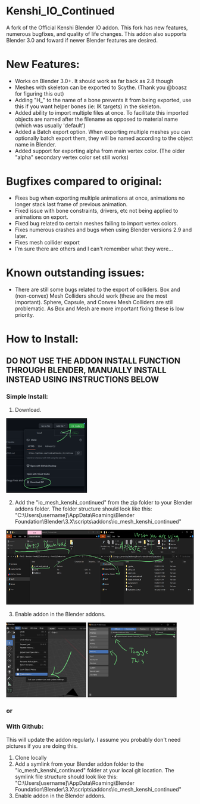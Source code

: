 # Kenshi_IO_Continued
A fork of the Official Kenshi Blender IO addon. This fork has new features, numerous bugfixes, and quality of life changes. This addon also supports Blender 3.0 and foward if newer Blender features are desired.

# New Features:
+ Works on Blender 3.0+. It should work as far back as 2.8 though
+ Meshes with skeleton can be exported to Scythe. (Thank you @boasz for figuring this out)
+ Adding "H_" to the name of a bone prevents it from being exported, use this if you want helper bones (ie: IK targets) in the skeleton.
+ Added ability to import multiple files at once. To facilitate this imported objects are named after the filename as opposed to material name (which was usually 'default')
+ Added a Batch export option. When exporting multiple meshes you can optionally batch export them, they will be named according to the object name in Blender.
+ Added support for exporting alpha from main vertex color. (The older "alpha" secondary vertex color set still works)

# Bugfixes compared to original:
+ Fixes bug when exporting multiple animations at once, animations no longer stack last frame of previous animation.
+ Fixed issue with bone constraints, drivers, etc not being applied to animations on export.
+ Fixed bug related to certain meshes failing to import vertex colors.
+ Fixes numerous crashes and bugs when using Blender versions 2.9 and later.
+ Fixes mesh collider export
+ I'm sure there are others and I can't remember what they were...

# Known outstanding issues:
+ There are still some bugs related to the export of colliders. Box and (non-convex) Mesh Colliders should work (these are the most important). Sphere, Capsule, and Convex Mesh Colliders are still problematic. As Box and Mesh are more important fixing these is low priority.

# How to Install:

## DO NOT USE THE ADDON INSTALL FUNCTION THROUGH BLENDER, MANUALLY INSTALL INSTEAD USING INSTRUCTIONS BELOW

### Simple Install:

1. Download.
<img src="https://github.com/Kindrad/Kenshi_IO_Continued/blob/main/install_instructions/Step_1.png" height="200"/>

2. Add the "io_mesh_kenshi_continued" from the zip folder to your Blender addons folder.
The folder structure should look like this: "C:\Users[username]\AppData\Roaming\Blender Foundation\Blender\3.X\scripts\addons\io_mesh_kenshi_continued" 
<img src="https://github.com/Kindrad/Kenshi_IO_Continued/blob/main/install_instructions/Step_2.png" height="200"/>

3. Enable addon in the Blender addons.
<img src="https://github.com/Kindrad/Kenshi_IO_Continued/blob/main/install_instructions/Step_3a.png" height="200"/>
<img src="https://github.com/Kindrad/Kenshi_IO_Continued/blob/main/install_instructions/Step_3b.png" height="200"/>

### or

### With Github:

This will update the addon regularly. I assume you probably don't need pictures if you are doing this.

1. Clone locally
2. Add a symlink from your Blender addon folder to the "io_mesh_kenshi_continued" folder at your local git location.
The symlink file structure should look like this: "C:\Users[username]\AppData\Roaming\Blender Foundation\Blender\3.X\scripts\addons\io_mesh_kenshi_continued"
3. Enable addon in the Blender addons.

